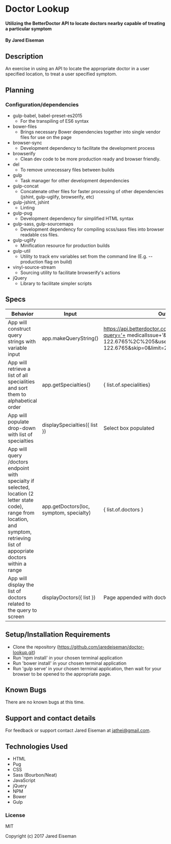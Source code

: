 # Doctor Lookup

#### Utilizing the BetterDoctor API to locate doctors nearby capable of treating a particular symptom

#### By Jared Eiseman

## Description
An exercise in using an API to locate the appropriate doctor in a user specified location, to treat a user specified symptom.

## Planning

### Configuration/dependencies
* gulp-babel, babel-preset-es2015
  * For the transpiling of ES6 syntax
* bower-files
  * Brings necessary Bower dependencies together into single vendor files for use on the page
* browser-sync
  * Development dependency to facilitate the development process
* browserify
  * Clean dev code to be more production ready and browser friendly.
* del
  * To remove unnecessary files between builds
* gulp
  * Task manager for other development dependencies
* gulp-concat
  * Concatenate other files for faster processing of other dependencies (jshint, gulp-uglify, browserify, etc)
* gulp-jshint, jshint
  * Linting
* gulp-pug
  * Development dependency for simplified HTML syntax
* gulp-sass, gulp-sourcemaps
  * Development dependency for compiling scss/sass files into browser readable css files.
* gulp-uglify
  * Minification resource for production builds
* gulp-util
  * Utility to track env variables set from the command line (E.g. --production flag on build)
* vinyl-source-stream
  * Sourcing utility to facilitate browserify's actions
* jQuery
  * Library to facilitate simpler scripts

## Specs
| Behavior | Input | Output |
| - | - | - |
| App will construct query strings with variable input | app.makeQueryString() | https://api.betterdoctor.com/2016-03-01/doctors?query='+ medicalIssue+'&location=45.5231%2C-122.6765%2C%205&user_location=45.5231%2C-122.6765&skip=0&limit=20&user_key=' + apiKey |
| App will retrieve a list of all specialities and sort them to alphabetical order | app.getSpecialties() | { list.of.specialities} |
| App will populate drop-down with list of specialties | displaySpecialties({ list }) | Select box populated |
| App will query /doctors endpoint with specialty if selected, location (2 letter state code), range from location, and symptom, retrieving list of appopriate doctors within a range | app.getDoctors(loc, symptom, specialty) | { list.of.doctors } |
| App will display the list of doctors related to the query to screen | displayDoctors({ list }) | Page appended with doctor information |

## Setup/Installation Requirements

* Clone the repository (https://github.com/jaredeiseman/doctor-lookup.git)
* Run 'npm install' in your chosen terminal application
* Run 'bower install' in your chosen terminal application
* Run 'gulp serve' in your chosen terminal application, then wait for your browser to be opened to the appropriate page.

## Known Bugs

There are no known bugs at this time.

## Support and contact details

For feedback or support contact Jared Eiseman at jathei@gmail.com.

## Technologies Used

* HTML
* Pug
* CSS
* Sass (Bourbon/Neat)
* JavaScript
* jQuery
* NPM
* Bower
* Gulp

### License

MIT

Copyright (c) 2017 Jared Eiseman
